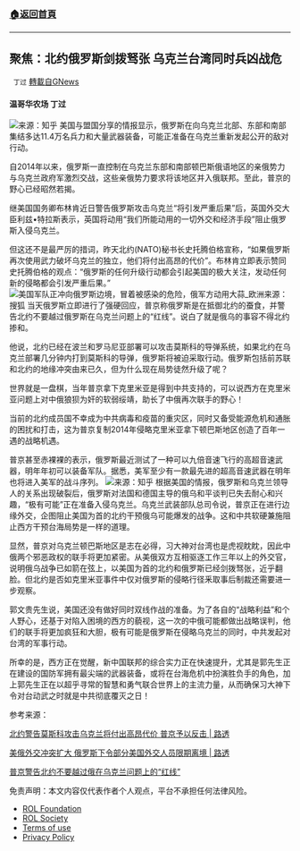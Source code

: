 ###  [:house:返回首頁](https://github.com/ourhimalayas/txt)
---


## 聚焦：北约俄罗斯剑拨驽张 乌克兰台湾同时兵凶战危
` 丁过` [轉載自GNews](https://gnews.org/zh-hans/1712103/)

#### 温哥华农场 丁过
![](https://assets.gnews.org/wp-content/uploads/2021/12/v2-0a5be066fbbe27198e0cfe1e0a84a5d9_1440w-1.jpg)来源：知乎
美国与盟国分享的情报显示，俄罗斯在向乌克兰北部、东部和南部集结多达11.4万名兵力和大量武器装备，可能正准备在乌克兰重新发起公开的敌对行动。

自2014年以来，俄罗斯一直控制在乌克兰东部和南部顿巴斯俄语地区的亲俄势力与乌克兰政府军激烈交战，这些亲俄势力要求将该地区并入俄联邦。至此，普京的野心已经昭然若揭。

继美国国务卿布林肯近日警告俄罗斯攻击乌克兰“将引发严重后果”后，英国外交大臣利兹•特拉斯表示，英国将动用“我们所能动用的一切外交和经济手段”阻止俄罗斯入侵乌克兰。

但这还不是最严厉的措词，昨天北约(NATO)秘书长史托腾伯格宣称，“如果俄罗斯再次使用武力破坏乌克兰的独立，他们将付出高昂的代价”。布林肯立即表示赞同史托腾伯格的观点：“俄罗斯的任何升级行动都会引起美国的极大关注，发动任何新的侵略都会引发严重后果。”
![美国军队正冲向俄罗斯边境，冒着被感染的危险，俄军方动用大蒜_欧洲](http://5b0988e595225.cdn.sohucs.com/images/20200313/c8fc4d5be01842a2ac6419cd97c7a9a9.jpeg)来源：搜狐
当天俄罗斯立即进行了强硬回应，普京称俄罗斯是在抵御北约的蚕食，并警告北约不要越过俄罗斯在乌克兰问题上的“红线”。说白了就是俄乌的事容不得北约掺和。

他说，北约已经在波兰和罗马尼亚部署可以攻击莫斯科的导弹系统，如果北约在乌克兰部署几分钟内打到莫斯科的导弹，俄罗斯将被迫采取行动。俄罗斯包括前苏联和北约的地缘冲突由来已久，但为什么现在局势徒然升级了呢？

世界就是一盘棋，当年普京拿下克里米亚是得到中共支持的，可以说西方在克里米亚问题上对中俄狼狈为奸的软弱绥靖，助长了中俄再次联手的野心！

当前的北约成员国不幸成为中共病毒和疫苗的重灾区，同时又备受能源危机和通胀的困扰和打击，这为普京复制2014年侵略克里米亚拿下顿巴斯地区创造了百年一遇的战略机遇。

普京甚至赤裸裸的表示，俄罗斯最近测试了一种可以九倍音速飞行的高超音速武器，明年年初可以装备军队。据悉，美军至少有一款最先进的超高音速武器在明年也将进入美军的战斗序列。
![](https://assets.gnews.org/wp-content/uploads/2021/12/v2-995011423eb08292d10f823a3dbcf7dd_1440w.jpg)来源：知乎
根据美国的情报，俄罗斯和乌克兰领导人的关系出现破裂后，俄罗斯对法国和德国主导的俄乌和平谈判已失去耐心和兴趣，“极有可能”正在准备入侵乌克兰。乌克兰武装部队总司令说，普京正在进行边缘外交，企图阻止美国为首的北约干预俄乌可能爆发的战争。这和中共软硬兼施阻止西方干预台海局势是一样的道理。

显然，普京对乌克兰顿巴斯地区是志在必得，习大神对台湾也是虎视眈眈，因此中俄两个邪恶政权的联手将更加紧密。从美俄双方互相驱逐工作三年以上的外交官，说明俄乌战争已如箭在弦上，以美国为首的北约和俄罗斯已经剑拨驽张，近乎翻脸。但北约是否如克里米亚事件中仅对俄罗斯的侵略行径釆取事后制裁还需要进一步观察。

郭文贵先生说，美国还没有做好同时双线作战的准备。为了各自的“战略利益”和个人野心，还基于对陷入困境的西方的藐视，这一次的中俄可能都做出战略误判，他们的联手将更加疯狂和大胆，极有可能是俄罗斯在侵略乌克兰的同时，中共发起对台湾的军事行动。

所幸的是，西方正在觉醒，新中国联邦的综合实力正在快速提升，尤其是郭先生正在建设的国防军拥有最尖端的武器装备，或将在台海危机中扮演胜负手的角色，加上郭先生正在以超乎寻常的智慧和勇气联合世界上的主流力量，从而确保习大神下令对台动武之时就是中共彻底覆灭之日！

参考来源：

[北约警告莫斯科攻击乌克兰将付出高昂代价 普京予以反击 | 路透](https://cn.reuters.com/article/nato-warnings-russia-ukraine-1130-tues-idCNKBS2IG2SJ)

[美俄外交冲突扩大 俄罗斯下令部分美国外交人员限期离境 | 路透](https://cn.reuters.com/article/usa-russia-diplomacy-1201-wedn-idCNKBS2IG4B4)

[普京警告北约不要越过俄在乌克兰问题上的“红线”](http://www.ftchinese.com/interactive/55074?full=y&amp;gift_id=2998f94c7a36a7b3293f438ca900400f25ae6d1d&amp;exclusive)

 

免责声明：本文内容仅代表作者个人观点，平台不承担任何法律风险。

- [ROL Foundation](https://rolfoundation.org/)
- [ROL Society](https://rolsociety.org/)
- [Terms of use](https://gnews.org/terms-of-use-3/)
- [Privacy Policy](https://gnews.org/privacy-policy/)
